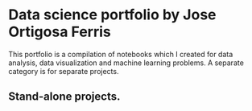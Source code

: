 # Data science portfolio by Jose Ortigosa Ferris

This portfolio is a compilation of notebooks which I created for data analysis, data visualization and machine learning problems. A separate category is for separate projects.

## Stand-alone projects.
